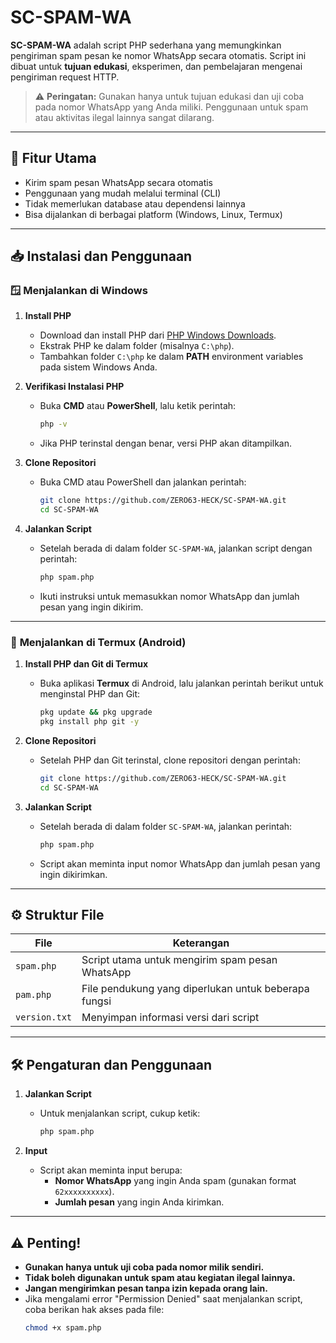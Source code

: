 # SC-SPAM-WA

**SC-SPAM-WA** adalah script PHP sederhana yang memungkinkan pengiriman spam pesan ke nomor WhatsApp secara otomatis. Script ini dibuat untuk **tujuan edukasi**, eksperimen, dan pembelajaran mengenai pengiriman request HTTP.

> ⚠️ **Peringatan:** Gunakan hanya untuk tujuan edukasi dan uji coba pada nomor WhatsApp yang Anda miliki. Penggunaan untuk spam atau aktivitas ilegal lainnya sangat dilarang.

---

## 🚀 Fitur Utama

- Kirim spam pesan WhatsApp secara otomatis
- Penggunaan yang mudah melalui terminal (CLI)
- Tidak memerlukan database atau dependensi lainnya
- Bisa dijalankan di berbagai platform (Windows, Linux, Termux)

---

## 📥 Instalasi dan Penggunaan

### 🪟 **Menjalankan di Windows**

1. **Install PHP**
   - Download dan install PHP dari [PHP Windows Downloads](https://windows.php.net/download/).
   - Ekstrak PHP ke dalam folder (misalnya `C:\php`).
   - Tambahkan folder `C:\php` ke dalam **PATH** environment variables pada sistem Windows Anda.

2. **Verifikasi Instalasi PHP**
   - Buka **CMD** atau **PowerShell**, lalu ketik perintah:
     ```bash
     php -v
     ```
   - Jika PHP terinstal dengan benar, versi PHP akan ditampilkan.

3. **Clone Repositori**
   - Buka CMD atau PowerShell dan jalankan perintah:
     ```bash
     git clone https://github.com/ZERO63-HECK/SC-SPAM-WA.git
     cd SC-SPAM-WA
     ```

4. **Jalankan Script**
   - Setelah berada di dalam folder `SC-SPAM-WA`, jalankan script dengan perintah:
     ```bash
     php spam.php
     ```

   - Ikuti instruksi untuk memasukkan nomor WhatsApp dan jumlah pesan yang ingin dikirim.

---

### 📱 **Menjalankan di Termux (Android)**

1. **Install PHP dan Git di Termux**
   - Buka aplikasi **Termux** di Android, lalu jalankan perintah berikut untuk menginstal PHP dan Git:
     ```bash
     pkg update && pkg upgrade
     pkg install php git -y
     ```

2. **Clone Repositori**
   - Setelah PHP dan Git terinstal, clone repositori dengan perintah:
     ```bash
     git clone https://github.com/ZERO63-HECK/SC-SPAM-WA.git
     cd SC-SPAM-WA
     ```

3. **Jalankan Script**
   - Setelah berada di dalam folder `SC-SPAM-WA`, jalankan perintah:
     ```bash
     php spam.php
     ```

   - Script akan meminta input nomor WhatsApp dan jumlah pesan yang ingin dikirimkan.

---

## ⚙️ **Struktur File**

| File          | Keterangan                                           |
|---------------|------------------------------------------------------|
| `spam.php`    | Script utama untuk mengirim spam pesan WhatsApp      |
| `pam.php`     | File pendukung yang diperlukan untuk beberapa fungsi|
| `version.txt` | Menyimpan informasi versi dari script               |

---

## 🛠 **Pengaturan dan Penggunaan**

1. **Jalankan Script**
   - Untuk menjalankan script, cukup ketik:
     ```bash
     php spam.php
     ```

2. **Input**
   - Script akan meminta input berupa:
     - **Nomor WhatsApp** yang ingin Anda spam (gunakan format `62xxxxxxxxxx`).
     - **Jumlah pesan** yang ingin Anda kirimkan.

---

## ⚠️ **Penting!**

- **Gunakan hanya untuk uji coba pada nomor milik sendiri.**
- **Tidak boleh digunakan untuk spam atau kegiatan ilegal lainnya.**
- **Jangan mengirimkan pesan tanpa izin kepada orang lain.**
- Jika mengalami error "Permission Denied" saat menjalankan script, coba berikan hak akses pada file:
  ```bash
  chmod +x spam.php
